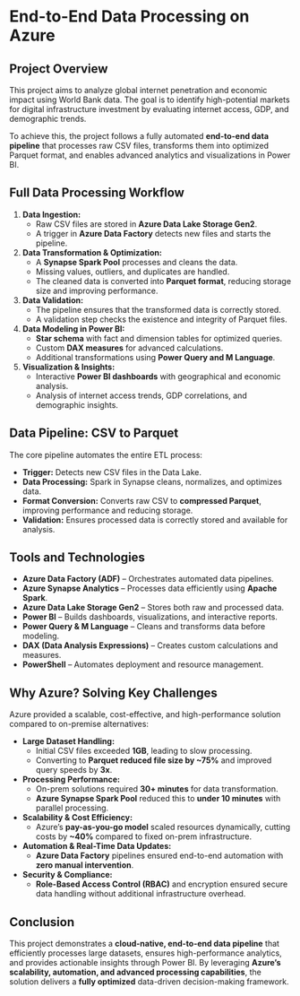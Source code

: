 # End-to-End Data Processing on Azure  

## Project Overview  
This project aims to analyze global internet penetration and economic impact using World Bank data. The goal is to identify high-potential markets for digital infrastructure investment by evaluating internet access, GDP, and demographic trends.  

To achieve this, the project follows a fully automated **end-to-end data pipeline** that processes raw CSV files, transforms them into optimized Parquet format, and enables advanced analytics and visualizations in Power BI.  

## Full Data Processing Workflow  
1. **Data Ingestion:**  
   - Raw CSV files are stored in **Azure Data Lake Storage Gen2**.  
   - A trigger in **Azure Data Factory** detects new files and starts the pipeline.  
2. **Data Transformation & Optimization:**  
   - A **Synapse Spark Pool** processes and cleans the data.  
   - Missing values, outliers, and duplicates are handled.  
   - The cleaned data is converted into **Parquet format**, reducing storage size and improving performance.  
3. **Data Validation:**  
   - The pipeline ensures that the transformed data is correctly stored.  
   - A validation step checks the existence and integrity of Parquet files.  
4. **Data Modeling in Power BI:**  
   - **Star schema** with fact and dimension tables for optimized queries.  
   - Custom **DAX measures** for advanced calculations.  
   - Additional transformations using **Power Query and M Language**.  
5. **Visualization & Insights:**  
   - Interactive **Power BI dashboards** with geographical and economic analysis.  
   - Analysis of internet access trends, GDP correlations, and demographic insights.  

## Data Pipeline: CSV to Parquet  
The core pipeline automates the entire ETL process:  

- **Trigger:** Detects new CSV files in the Data Lake.  
- **Data Processing:** Spark in Synapse cleans, normalizes, and optimizes data.  
- **Format Conversion:** Converts raw CSV to **compressed Parquet**, improving performance and reducing storage.  
- **Validation:** Ensures processed data is correctly stored and available for analysis.  

## Tools and Technologies  
- **Azure Data Factory (ADF)** – Orchestrates automated data pipelines.  
- **Azure Synapse Analytics** – Processes data efficiently using **Apache Spark**.  
- **Azure Data Lake Storage Gen2** – Stores both raw and processed data.  
- **Power BI** – Builds dashboards, visualizations, and interactive reports.  
- **Power Query & M Language** – Cleans and transforms data before modeling.  
- **DAX (Data Analysis Expressions)** – Creates custom calculations and measures.  
- **PowerShell** – Automates deployment and resource management.  

## Why Azure? Solving Key Challenges  
Azure provided a scalable, cost-effective, and high-performance solution compared to on-premise alternatives:  

- **Large Dataset Handling:**  
  - Initial CSV files exceeded **1GB**, leading to slow processing.  
  - Converting to **Parquet reduced file size by ~75%** and improved query speeds by **3x**.  
- **Processing Performance:**  
  - On-prem solutions required **30+ minutes** for data transformation.  
  - **Azure Synapse Spark Pool** reduced this to **under 10 minutes** with parallel processing.  
- **Scalability & Cost Efficiency:**  
  - Azure’s **pay-as-you-go model** scaled resources dynamically, cutting costs by **~40%** compared to fixed on-prem infrastructure.  
- **Automation & Real-Time Data Updates:**  
  - **Azure Data Factory** pipelines ensured end-to-end automation with **zero manual intervention**.  
- **Security & Compliance:**  
  - **Role-Based Access Control (RBAC)** and encryption ensured secure data handling without additional infrastructure overhead.  

## Conclusion  
This project demonstrates a **cloud-native, end-to-end data pipeline** that efficiently processes large datasets, ensures high-performance analytics, and provides actionable insights through Power BI. By leveraging **Azure’s scalability, automation, and advanced processing capabilities**, the solution delivers a **fully optimized** data-driven decision-making framework.  
